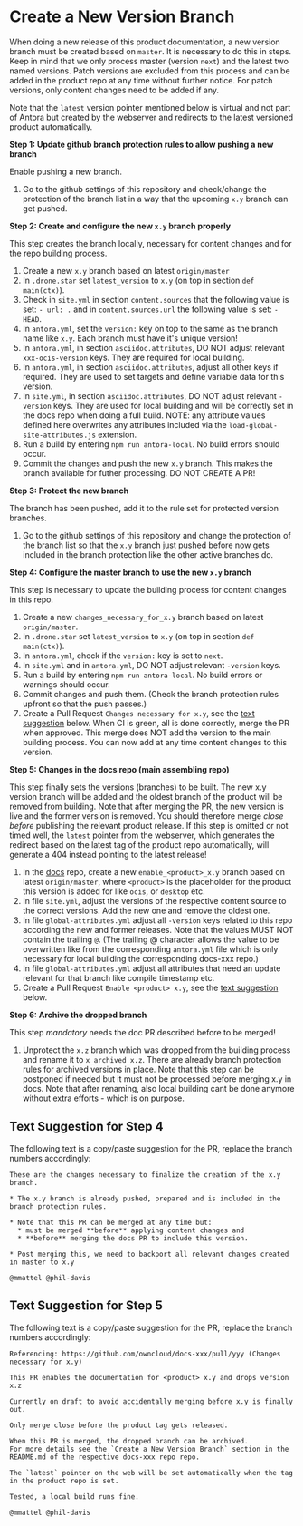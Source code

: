 # Create a New Version Branch

When doing a new release of this product documentation, a new version branch must be created based on `master`. It is necessary to do this in steps. Keep in mind that we only process master (version `next`) and the latest two named versions. Patch versions are excluded from this process and can be added in the product repo at any time without further notice. For patch versions, only content changes need to be added if any.

Note that the `latest` version pointer mentioned below is virtual and not part of Antora but created by the webserver and redirects to the latest versioned product automatically.

**Step 1: Update github branch protection rules to allow pushing a new branch**

Enable pushing a new branch.

1.  Go to the github settings of this repository and check/change the protection of the branch list in a way that
    the upcoming `x.y` branch can get pushed.

**Step 2: Create and configure the new `x.y` branch properly**

This step creates the branch locally, necessary for content changes and for the repo building process. 

1.  Create a new `x.y` branch based on latest `origin/master`
1.  In `.drone.star` set `latest_version` to `x.y` (on top in section `def main(ctx)`).
1.  Check in `site.yml` in section `content.sources` that the following value is set: `- url: .` and in `content.sources.url` the following value is set: `- HEAD`.
1.  In `antora.yml`, set the `version:` key on top to the same as the branch name like `x.y`. Each branch must have it's unique version!
1.  In `antora.yml`, in section `asciidoc.attributes`, DO NOT adjust relevant `xxx-ocis-version` keys. They are required for local building.
1.  In `antora.yml`, in section `asciidoc.attributes`, adjust all other keys if required. They are used to set targets and define variable data for this version.
1.  In `site.yml`, in section `asciidoc.attributes`, DO NOT adjust relevant `-version` keys. They are used for local building and will be correctly set in the docs repo when doing a full build. NOTE: any attribute values defined here overwrites any attributes included via the `load-global-site-attributes.js` extension. 
1.  Run a build by entering `npm run antora-local`. No build errors should occur.
1.  Commit the changes and push the new `x.y` branch. This makes the branch available for futher processing. DO NOT CREATE A PR!

**Step 3: Protect the new branch**

The branch has been pushed, add it to the rule set for protected version branches.

1. Go to the github settings of this repository and change the protection of the branch list so that
    the `x.y` branch just pushed before now gets included in the branch protection like the other active branches do.

**Step 4: Configure the master branch to use the new `x.y` branch**

This step is necessary to update the building process for content changes in this repo. 

1. Create a new `changes_necessary_for_x.y` branch based on latest `origin/master`.
1. In `.drone.star` set `latest_version` to `x.y` (on top in section `def main(ctx)`).
1. In `antora.yml`, check if the `version:` key is set to `next`.
1. In `site.yml` and in `antora.yml`, DO NOT adjust relevant `-version` keys.
1. Run a build by entering `npm run antora-local`. No build errors or warnings should occur.
1. Commit changes and push them. (Check the branch protection rules upfront so that the push passes.)
1. Create a Pull Request `Changes necessary for x.y`, see the [text suggestion](#text-suggestion-for-step-4) below. When CI is green, all is done correctly, merge the PR when approved. This merge does NOT add the version to the main building process. You can now add at any time content changes to this version.

**Step 5: Changes in the docs repo (main assembling repo)**

This step finally sets the versions (branches) to be built. The new x.y version branch will be added and the oldest branch of the product will be removed from building. Note that after merging the PR, the new version is live and the former version is removed. You should therefore merge _close before_ publishing the relevant product release. If this step is omitted or not timed well, the `latest` pointer from the webserver, which generates the redirect based on the latest tag of the product repo automatically, will generate a 404 instead pointing to the latest release!

1. In the [docs](https://github.com/owncloud/docs/blob/master/site.yml) repo, create a new `enable_<product>_x.y` branch based on latest `origin/master`, where `<product>` is the placeholder for the product this version is added for like `ocis`, or `desktop` etc.
1. In file `site.yml`, adjust the versions of the respective content source to the correct versions. Add the new one and remove the oldest one.
1. In file `global-attributes.yml` adjust all `-version` keys related to this repo according the new and former releases. Note that the values MUST NOT contain the trailing `@`. (The trailing @ character allows the value to be overwritten like from the corresponding `antora.yml` file which is only necessary for local building the corresponding docs-xxx repo.)
1. In file `global-attributes.yml` adjust all attributes that need an update relevant for that branch like compile timestamp etc.
1. Create a Pull Request `Enable <product> x.y`, see the [text suggestion](#text-suggestion-for-step-5) below.

**Step 6: Archive the dropped branch**

This step _mandatory_ needs the doc PR described before to be merged!

1. Unprotect the `x.z` branch which was dropped from the building process and rename it to `x_archived_x.z`. There are already branch protection rules for archived versions in place. Note that this step can be postponed if needed but it must not be processed before merging x.y in docs. Note that after renaming, also local building cant be done anymore without extra efforts - which is on purpose.

## **Text Suggestion for Step 4**

The following text is a copy/paste suggestion for the PR, replace the branch numbers accordingly:

```
These are the changes necessary to finalize the creation of the x.y branch.

* The x.y branch is already pushed, prepared and is included in the branch protection rules.

* Note that this PR can be merged at any time but:
  * must be merged **before** applying content changes and
  * **before** merging the docs PR to include this version.

* Post merging this, we need to backport all relevant changes created in master to x.y

@mmattel @phil-davis
```

## **Text Suggestion for Step 5**

The following text is a copy/paste suggestion for the PR, replace the branch numbers accordingly:

```
Referencing: https://github.com/owncloud/docs-xxx/pull/yyy (Changes necessary for x.y)

This PR enables the documentation for <product> x.y and drops version x.z

Currently on draft to avoid accidentally merging before x.y is finally out.

Only merge close before the product tag gets released.

When this PR is merged, the dropped branch can be archived.
For more details see the `Create a New Version Branch` section in the README.md of the respective docs-xxx repo repo.

The `latest` pointer on the web will be set automatically when the tag in the product repo is set.

Tested, a local build runs fine.

@mmattel @phil-davis
```
